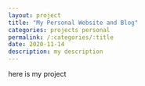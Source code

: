 ```yaml
---
layout: project
title: "My Personal Website and Blog"
categories: projects personal
permalink: /:categories/:title
date: 2020-11-14
description: my description
---
```


here is my project
